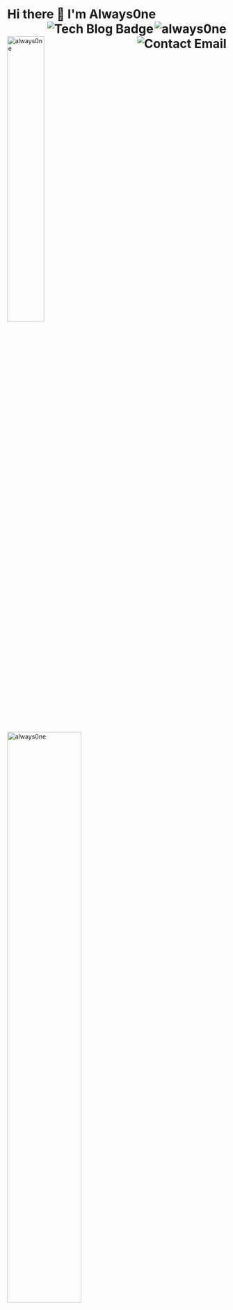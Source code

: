 <div>
  <h1>Hi there 👋  I'm Always0ne<img align="right"src="https://komarev.com/ghpvc/?username=always0ne" alt="always0ne" />
  <a href="https://always0ne.github.io">
    <img align="right" src="http://img.shields.io/badge/-Devlog-black?style=flat-square&amp;logo=github&amp;" alt="Tech Blog Badge">
  </a>
  <a href="mailto:si8363@soongsil.ac.kr">  
    <img align="right" src="http://img.shields.io/badge/-contact-9cf?style=social&amp;logo=Minutemailer&amp" alt="Contact Email">
  </a>
</h1>
  <p>
    <img src="https://github-readme-stats.always0ne.vercel.app/api/top-langs/?username=always0ne&layout=compact&hide=html&langs_count=6" alt="always0ne" width="41%" />
   <img src="https://github-readme-stats.vercel.app/api?username=always0ne&show_icons=true" alt="always0ne"  width="58%"/>
  </p>
</div>

### 🌱 I’m currently learning ...
- Server
- Software Design
- Project Management

### 😄 What I can Do
- SpringBoot
- Setting Linux Server and Docker
- Setting CI/CD(Jenkins/Github Actions)
- Network Engineering
- Project Management

### To get more Information about me
- [Introduce Page](https://always0ne.github.io/whoAmI/)

<!--
**always0ne/always0ne** is a ✨ _special_ ✨ repository because its `README.md` (this file) appears on your GitHub profile.

Here are some ideas to get you started:

- 🔭 I’m currently working on ...
- 🌱 I’m currently learning ...
- 👯 I’m looking to collaborate on ...
- 🤔 I’m looking for help with ...
- 💬 Ask me about ...
- 📫 How to reach me: ...
- 😄 Pronouns: ...
- ⚡ Fun fact: ...
-->
